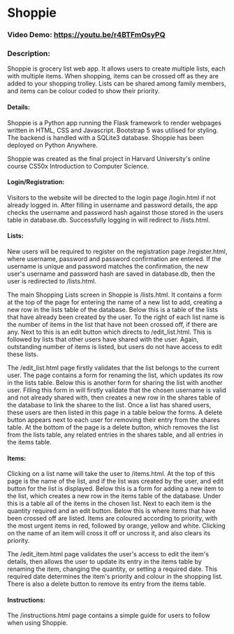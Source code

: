 # Shoppie
### Video Demo:  https://youtu.be/r4BTFmOsyPQ
### Description:
Shoppie is grocery list web app. It allows users to create multiple lists, each with multiple items. When shopping, items can be crossed off as they are added to your shopping trolley. Lists can be shared among family members, and items can be colour coded to show their priority.

#### Details:
Shoppie is a Python app running the Flask framework to render webpages written in HTML, CSS and Javascript. Bootstrap 5 was utilised for styling. The backend is handled with a SQLite3 database. Shoppie has been deployed on Python Anywhere. 
 
Shoppie was created as the final project in Harvard University's online course CS50x Introduction to Computer Science.

#### Login/Registration:
Visitors to the website will be directed to the login page /login.html if not already logged in. After filling in username and password details, the app checks the username and password hash against those stored in the users table in database.db.  Successfully logging in will redirect to /lists.html.
  
#### Lists:
New users will be required to register on the registration page /register.html, where username, password and password confirmation are entered. If the username is unique and password matches the confirmation, the new user's username and password hash are saved in database.db, then the user is redirected to /lists.html.
  
The main Shopping Lists screen in Shoppie is /lists.html.  It contains a form at the top of the page for entering the name of a new list to add, creating a new row in the lists table of the database.  Below this is a table of the lists that have already been created by the user.  To the right of each list name is the number of items in the list that have not been crossed off, if there are any.  Next to this is an edit button which directs to /edit_list.html.  This is followed by lists that other users have shared with the user.  Again, outstanding number of items is listed, but users do not have access to edit these lists.
  
The /edit_list.html page firstly validates that the list belongs to the current user.  The page contains a form for renaming the list, which updates its row in the lists table.  Below this is another form for sharing the list with another user. Filling this form in will firstly validate that the chosen username is valid and not already shared with, then creates a new row in the shares table of the database to link the sharee to the list. Once a list has shared users, these users are then listed in this page in a table below the forms. A delete button appears next to each user for removing their entry from the shares table.  At the bottom of the page is a delete button, which removes the list from the lists table, any related entries in the shares table, and all entries in the items table.
  
#### Items:
Clicking on a list name will take the user to /items.html.  At the top of this page is the name of the list, and if the list was created by the user, and edit button for the list is displayed.  Below this is a form for adding a new item to the list, which creates a new row in the items table of the database.  Under this is a table all of the items in the chosen list.  Next to each item is the quantity required and an edit button.  Below this is where items that have been crossed off are listed.  Items are coloured according to priority, with the most urgent items in red, followed by orange, yellow and white. Clicking on the name of an item will cross it off or uncross it, and also clears its priority.
  
The /edit_item.html page validates the user's access to edit the item's details, then allows the user to update its entry in the items table by renaming the item, changing the quantity, or setting a required date. This required date determines the item's priority and colour in the shopping list.  There is also a delete button to remove its entry from the items table.
  
#### Instructions:
The /instructions.html page contains a simple guide for users to follow when using Shoppie.

  
